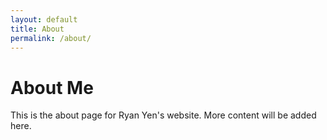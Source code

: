 ```yaml
---
layout: default
title: About
permalink: /about/
---
```


# About Me

This is the about page for Ryan Yen's website. More content will be added here. 